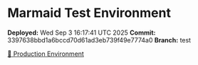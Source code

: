 # Marmaid Test Environment

**Deployed:** Wed Sep  3 16:17:41 UTC 2025
**Commit:** 3397638bbd1a6bccd70d61ad3eb739f49e7774a0
**Branch:** test

[🚀 Production Environment](https://wkoziej.github.io/marmaid/)
